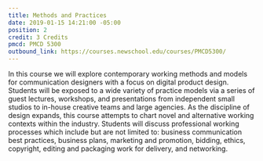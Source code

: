 ```yaml
---
title: Methods and Practices
date: 2019-01-15 14:21:00 -05:00
position: 2
credit: 3 Credits
pmcd: PMCD 5300
outbound_link: https://courses.newschool.edu/courses/PMCD5300/
---
```


In this course we will explore contemporary working methods and models for communication designers with a focus on digital product design. Students will be exposed to a wide variety of practice models via a series of guest lectures, workshops, and presentations from independent small studios to in-house creative teams and large agencies. As the discipline of design expands, this course attempts to chart novel and alternative working contexts within the industry. Students will discuss professional working processes which include but are not limited to: business communication best practices, business plans, marketing and promotion, bidding, ethics, copyright, editing and packaging work for delivery, and networking.
